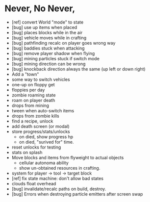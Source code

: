 # Never, No Never,

* [ref] convert World "mode" to state
* [bug] use up items when placed
* [bug] places blocks while in the air
* [bug] vehicle moves while in crafting
* [bug] pathfinding recalc on player goes wrong way
* [bug] baddies stuck when attacking
* [bug] remove player shadow when flying
* [bug] mining particles stuck if switch mode
* [bug] mining direction can be wrong
* [bug] knockback direction always the same (up left or down right)
* Add a "town"
* some way to switch vehicles
* one-up on floppy get
* floppies per day
* zombie roaming state
* roam on player death
* drops from mining
* tween when auto-switch items
* drops from zombie kills
* find a recipe, unlock
* add death screen (or modal)
* store progress/stats/unlocks
  * on died, show progress hp
  * on died, "surived for" time.
* reset unlocks for testing
* stats on splash
* Move blocks and items from flyweight to actual objects
  * cellular autonoma ability
  * show un-obtained resources in crafting.
* system for player -> tool -> target block
* [ref] fix state machine: don't allow bad states
* clouds float overhead
* [bug] invalidate/recalc paths on build, destroy.
* [bug] Errors when destroying particle emitters after screen swap
